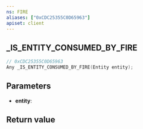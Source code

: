 ```yaml
---
ns: FIRE
aliases: ["0xCDC25355C0D65963"]
apiset: client
---
```

## _IS_ENTITY_CONSUMED_BY_FIRE

```c
// 0xCDC25355C0D65963
Any _IS_ENTITY_CONSUMED_BY_FIRE(Entity entity);
```


## Parameters
* **entity**:

## Return value